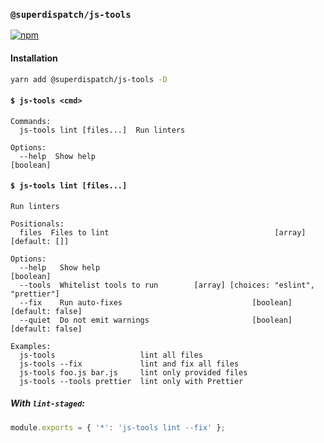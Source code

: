 ### `@superdispatch/js-tools`

[![npm](https://img.shields.io/npm/v/@superdispatch/js-tools)](https://www.npmjs.com/package/@superdispatch/js-tools)

#### Installation

```bash
yarn add @superdispatch/js-tools -D
```

#### `$ js-tools <cmd>`

```
Commands:
  js-tools lint [files...]  Run linters

Options:
  --help  Show help                                                    [boolean]
```

#### `$ js-tools lint [files...]`

```
Run linters

Positionals:
  files  Files to lint                                     [array] [default: []]

Options:
  --help   Show help                                                   [boolean]
  --tools  Whitelist tools to run        [array] [choices: "eslint", "prettier"]
  --fix    Run auto-fixes                             [boolean] [default: false]
  --quiet  Do not emit warnings                       [boolean] [default: false]

Examples:
  js-tools                   lint all files
  js-tools --fix             lint and fix all files
  js-tools foo.js bar.js     lint only provided files
  js-tools --tools prettier  lint only with Prettier
```

##### With `lint-staged`:

```js
module.exports = { '*': 'js-tools lint --fix' };
```
